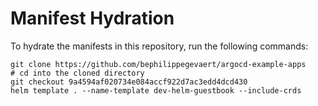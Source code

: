 # Manifest Hydration

To hydrate the manifests in this repository, run the following commands:

```shell
git clone https://github.com/bephilippegevaert/argocd-example-apps
# cd into the cloned directory
git checkout 9a4594af020734e084accf922d7ac3edd4dcd430
helm template . --name-template dev-helm-guestbook --include-crds
```
